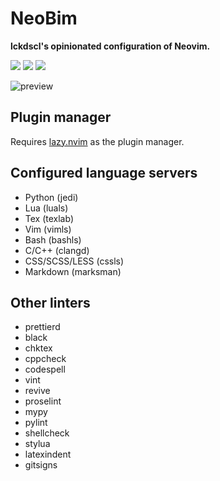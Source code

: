 # NeoBim

__lckdscl's opinionated configuration of Neovim.__

<a href="https://dotfyle.com/mstcl/neobim"><img src="https://dotfyle.com/mstcl/neobim/badges/plugins?style=flat-square" /></a>
<a href="https://dotfyle.com/mstcl/neobim"><img src="https://dotfyle.com/mstcl/neobim/badges/leaderkey?style=flat-square" /></a>
<a href="https://dotfyle.com/mstcl/neobim"><img src="https://dotfyle.com/mstcl/neobim/badges/plugin-manager?style=flat-square" /></a>

![preview](preview.png)

## Plugin manager

Requires [lazy.nvim](https://github.com/folke/lazy.nvim) as the plugin manager.

## Configured language servers

- Python (jedi)
- Lua (luals)
- Tex (texlab)
- Vim (vimls)
- Bash (bashls)
- C/C++ (clangd)
- CSS/SCSS/LESS (cssls)
- Markdown (marksman)

## Other linters

- prettierd
- black
- chktex
- cppcheck
- codespell
- vint
- revive
- proselint
- mypy
- pylint
- shellcheck
- stylua
- latexindent
- gitsigns
